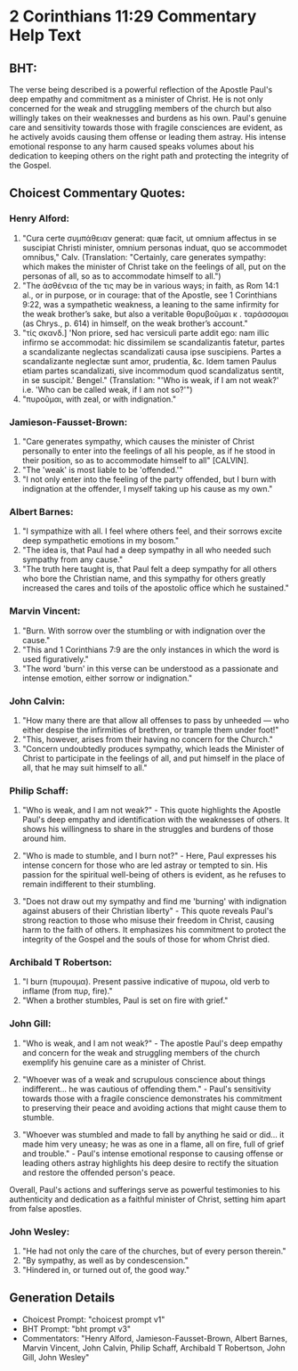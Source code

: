 # 2 Corinthians 11:29 Commentary Help Text

## BHT:
The verse being described is a powerful reflection of the Apostle Paul's deep empathy and commitment as a minister of Christ. He is not only concerned for the weak and struggling members of the church but also willingly takes on their weaknesses and burdens as his own. Paul's genuine care and sensitivity towards those with fragile consciences are evident, as he actively avoids causing them offense or leading them astray. His intense emotional response to any harm caused speaks volumes about his dedication to keeping others on the right path and protecting the integrity of the Gospel.

## Choicest Commentary Quotes:
### Henry Alford:
1. "Cura certe συμπάθειαν generat: quæ facit, ut omnium affectus in se suscipiat Christi minister, omnium personas induat, quo se accommodet omnibus," Calv. (Translation: "Certainly, care generates sympathy: which makes the minister of Christ take on the feelings of all, put on the personas of all, so as to accommodate himself to all.")
2. "The ἀσθένεια of the τις may be in various ways; in faith, as Rom 14:1 al., or in purpose, or in courage: that of the Apostle, see 1 Corinthians 9:22, was a sympathetic weakness, a leaning to the same infirmity for the weak brother’s sake, but also a veritable θορυβοῦμαι κ . ταράσσομαι (as Chrys., p. 614) in himself, on the weak brother’s account."
3. "τίς σκανδ.] 'Non priore, sed hac versiculi parte addit ego: nam illic infirmo se accommodat: hic dissimilem se scandalizantis fatetur, partes a scandalizante neglectas scandalizati causa ipse suscipiens. Partes a scandalizante neglectæ sunt amor, prudentia, &c. Idem tamen Paulus etiam partes scandalizati, sive incommodum quod scandalizatus sentit, in se suscipit.' Bengel." (Translation: "'Who is weak, if I am not weak?' i.e. 'Who can be called weak, if I am not so?'")
4. "πυροῦμαι, with zeal, or with indignation."

### Jamieson-Fausset-Brown:
1. "Care generates sympathy, which causes the minister of Christ personally to enter into the feelings of all his people, as if he stood in their position, so as to accommodate himself to all" [CALVIN].
2. "The 'weak' is most liable to be 'offended.'"
3. "I not only enter into the feeling of the party offended, but I burn with indignation at the offender, I myself taking up his cause as my own."

### Albert Barnes:
1. "I sympathize with all. I feel where others feel, and their sorrows excite deep sympathetic emotions in my bosom."
2. "The idea is, that Paul had a deep sympathy in all who needed such sympathy from any cause."
3. "The truth here taught is, that Paul felt a deep sympathy for all others who bore the Christian name, and this sympathy for others greatly increased the cares and toils of the apostolic office which he sustained."

### Marvin Vincent:
1. "Burn. With sorrow over the stumbling or with indignation over the cause." 
2. "This and 1 Corinthians 7:9 are the only instances in which the word is used figuratively." 
3. "The word 'burn' in this verse can be understood as a passionate and intense emotion, either sorrow or indignation."

### John Calvin:
1. "How many there are that allow all offenses to pass by unheeded — who either despise the infirmities of brethren, or trample them under foot!"
2. "This, however, arises from their having no concern for the Church."
3. "Concern undoubtedly produces sympathy, which leads the Minister of Christ to participate in the feelings of all, and put himself in the place of all, that he may suit himself to all."

### Philip Schaff:
1. "Who is weak, and I am not weak?" - This quote highlights the Apostle Paul's deep empathy and identification with the weaknesses of others. It shows his willingness to share in the struggles and burdens of those around him.

2. "Who is made to stumble, and I burn not?" - Here, Paul expresses his intense concern for those who are led astray or tempted to sin. His passion for the spiritual well-being of others is evident, as he refuses to remain indifferent to their stumbling.

3. "Does not draw out my sympathy and find me 'burning' with indignation against abusers of their Christian liberty" - This quote reveals Paul's strong reaction to those who misuse their freedom in Christ, causing harm to the faith of others. It emphasizes his commitment to protect the integrity of the Gospel and the souls of those for whom Christ died.

### Archibald T Robertson:
1. "I burn (πυρουμα). Present passive indicative of πυροω, old verb to inflame (from πυρ, fire)." 
2. "When a brother stumbles, Paul is set on fire with grief."

### John Gill:
1. "Who is weak, and I am not weak?" - The apostle Paul's deep empathy and concern for the weak and struggling members of the church exemplify his genuine care as a minister of Christ.

2. "Whoever was of a weak and scrupulous conscience about things indifferent... he was cautious of offending them." - Paul's sensitivity towards those with a fragile conscience demonstrates his commitment to preserving their peace and avoiding actions that might cause them to stumble.

3. "Whoever was stumbled and made to fall by anything he said or did... it made him very uneasy; he was as one in a flame, all on fire, full of grief and trouble." - Paul's intense emotional response to causing offense or leading others astray highlights his deep desire to rectify the situation and restore the offended person's peace.

Overall, Paul's actions and sufferings serve as powerful testimonies to his authenticity and dedication as a faithful minister of Christ, setting him apart from false apostles.

### John Wesley:
1. "He had not only the care of the churches, but of every person therein."
2. "By sympathy, as well as by condescension."
3. "Hindered in, or turned out of, the good way."


## Generation Details
- Choicest Prompt: "choicest prompt v1"
- BHT Prompt: "bht prompt v3"
- Commentators: "Henry Alford, Jamieson-Fausset-Brown, Albert Barnes, Marvin Vincent, John Calvin, Philip Schaff, Archibald T Robertson, John Gill, John Wesley"

